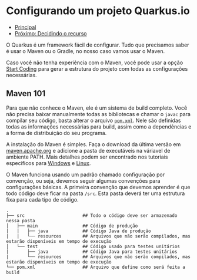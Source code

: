 # Configurando um projeto Quarkus.io

* [Principal](./README.md)
* [Próximo: Decidindo o recurso](./caso-de-uso-1-decidindo-o-recurso.md)

O Quarkus é um framework fácil de configurar. Tudo que precisamos saber é usar o Maven ou o Gradle, no nosso caso vamos usar o Maven.

Caso você não tenha experiência com o Maven, você pode usar a opção [Start Coding](https://code.quarkus.io/) para gerar a estrutura do projeto com todas as configurações necessárias.

## Maven 101

Para que não conhece o Maven, ele é um sistema de build completo. Você não precisa baixar manualmente todas as bibliotecas e chamar o `javac` para compilar seu código, basta alterar o arquivo [`pom.xml`](./pom.xml). Nele são definidas todas as informações necessárias para build, assim como a dependências e a forma de distribuição do seu programa. 

A instalação do Maven é simples. Faça o download da última versão em [maven.apache.org](https://maven.apache.org/) e adicione a pasta de executáveis na váriavel de ambiente PATH. Mais detalhes podem ser encontrado nos tutoriais especificos para [Windows](./tutoriais/01-como-instalar-maven-windows.md) e [Linux](./tutoriais/01-como-instalar-maven-linux.md).

O Maven funciona usando um padrão chamado configuração por convenção, ou seja, devemos seguir algumas convenções para configurações básicas. A primeira convenção que devemos aprender é que todo código deve ficar na pasta `/src`. Esta pasta deverá ter uma estrutura fixa para cada tipo de código. 

```
.
├── src                      ## Todo o código deve ser armazenado nessa pasta
│   ├── main                 ## Código de produção
|   |   ├── java             ## Código Java de produção
|   |   └── resources        ## Arquivos que não serão compilados, mas estarão disponíveis em tempo de execução
│   └── test                 ## Código usado para testes unitários
|       ├── java             ## Código Java para testes unitários
|       └── resources        ## Arquivos que não serão compilados, mas estarão disponíveis em tempo de execução
└── pom.xml                  ## Arquivo que define como será feita a build
```
